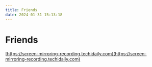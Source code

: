 ```yaml
---
title: Friends
date: 2024-01-31 15:13:18
---
```


# Friends

[https://screen-mirroring-recording.techidaily.com](https://screen-mirroring-recording.techidaily.com)